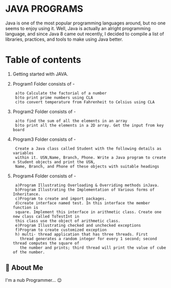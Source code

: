 
# JAVA PROGRAMS

Java is one of the most popular programming languages
 around, but no one seems to enjoy using it. Well, 
 Java is actually an alright programming language, 
 and since Java 8 came out recently, I decided to
  compile a list of libraries, practices, and tools 
to make using Java better.

# Table of contents

 1) Getting started with JAVA.
2. Program1 Folder consists of -

        a)to Calculate the factorial of a number
        b)to print prime numbers using CLA
        c)to convert temperature from Fahrenheit to Celsius using CLA
3. Program2 Folder consists of -

        a)to find the sum of all the elements in an array
        b)to print all the elements in a 2D array. Get the input from key board
4. Program3 Folder consists of -
      
        Create a Java class called Student with the following details as variables 
        within it. USN,Name, Branch, Phone. Write a Java program to create n Student objects and print the USN,
        Name, Branch, and Phone of these objects with suitable headings

5. Program4 Folder consists of -

        a)Program Illustrating Overloading & Overriding methods inJava.
        b)Program Illustrating the Implementation of Various forms of Inheritance.
        c)Program to create and import packages.
        d)create interface named test. In this interface the member function is
        square. Implement this interface in arithmetic class. Create one new class called ToTestInt in
        this class use the object of arithmetic class.
        e)Program Illustrating checked and unchecked exceptions
        f)Program to create customized exception
        h) multi- thread application that has three threads. First
          thread generates a random integer for every 1 second; second thread computes the square of
          the number and prints; third thread will print the value of cube of the number.
        
  
## 🚀 About Me
I'm a nub Programmer... 😌

